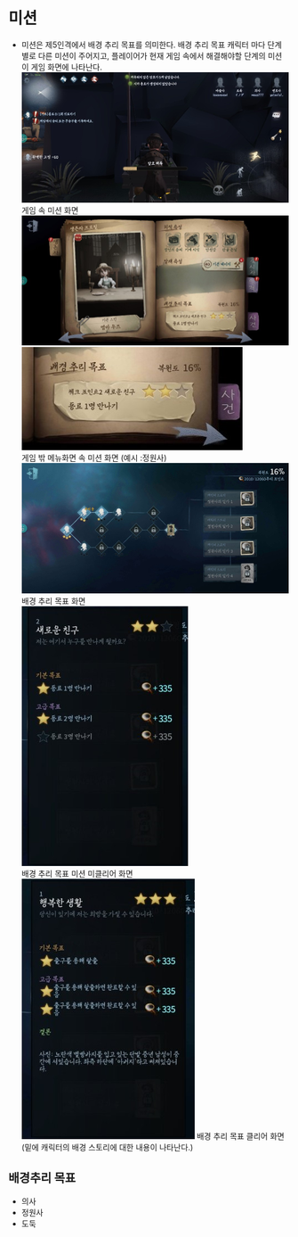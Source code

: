 # 미션
+ 미션은 제5인격에서 배경 추리 목표를 의미한다. 배경 추리 목표 캐릭터 마다 단계별로 다른 미션이 주어지고, 플레이어가 현재 게임 속에서 해결해야할 단계의 미션이 게임 화면에 나타난다.
![미션 화면](https://github.com/straipe/2018920028-intro/blob/%EC%A0%9C5%EC%9D%B8%EA%B2%A9%EC%97%AD%EA%B8%B0%ED%9A%8D%EC%84%9C-%EA%B2%8C%EC%9E%84%EC%8A%A4%ED%86%A0%EB%A6%AC/%EC%A0%9C5%EC%9D%B8%EA%B2%A9%20%EC%97%AD%EA%B8%B0%ED%9A%8D%EC%84%9C%20-%20%EA%B2%8C%EC%9E%84%EC%8A%A4%ED%86%A0%EB%A6%AC/%EA%B2%8C%EC%9E%84%20%EC%8A%A4%ED%86%A0%EB%A6%AC%20md%20%ED%8C%8C%EC%9D%BC%20%EC%9E%90%EB%A3%8C%20%EB%AA%A8%EC%9D%8C/%EB%AF%B8%EC%85%98%20%ED%99%94%EB%A9%B4.jpg)  
게임 속 미션 화면
![캐릭터 재구성](https://github.com/straipe/2018920028-intro/blob/%EC%A0%9C5%EC%9D%B8%EA%B2%A9%EC%97%AD%EA%B8%B0%ED%9A%8D%EC%84%9C-%EA%B2%8C%EC%9E%84%EC%8A%A4%ED%86%A0%EB%A6%AC/%EC%A0%9C5%EC%9D%B8%EA%B2%A9%20%EC%97%AD%EA%B8%B0%ED%9A%8D%EC%84%9C%20-%20%EA%B2%8C%EC%9E%84%EC%8A%A4%ED%86%A0%EB%A6%AC/%EA%B2%8C%EC%9E%84%20%EC%8A%A4%ED%86%A0%EB%A6%AC%20md%20%ED%8C%8C%EC%9D%BC%20%EC%9E%90%EB%A3%8C%20%EB%AA%A8%EC%9D%8C/%EC%BA%90%EB%A6%AD%ED%84%B0%20%EC%9E%AC%EA%B5%AC%EC%84%B12.jpg)
![배경 추리 목표2 - 정원사](https://github.com/straipe/2018920028-intro/blob/%EC%A0%9C5%EC%9D%B8%EA%B2%A9%EC%97%AD%EA%B8%B0%ED%9A%8D%EC%84%9C-%EA%B2%8C%EC%9E%84%EC%8A%A4%ED%86%A0%EB%A6%AC/%EC%A0%9C5%EC%9D%B8%EA%B2%A9%20%EC%97%AD%EA%B8%B0%ED%9A%8D%EC%84%9C%20-%20%EA%B2%8C%EC%9E%84%EC%8A%A4%ED%86%A0%EB%A6%AC/%EA%B2%8C%EC%9E%84%20%EC%8A%A4%ED%86%A0%EB%A6%AC%20md%20%ED%8C%8C%EC%9D%BC%20%EC%9E%90%EB%A3%8C%20%EB%AA%A8%EC%9D%8C/%EB%B0%B0%EA%B2%BD%20%EC%B6%94%EB%A6%AC%20%EB%AA%A9%ED%91%9C2%20-%20%EC%A0%95%EC%9B%90%EC%82%AC.jpg)  
게임 밖 메뉴화면 속 미션 화면  (예시 :정원사)
![배경 추리 목표 화면](https://github.com/straipe/2018920028-intro/blob/%EC%A0%9C5%EC%9D%B8%EA%B2%A9%EC%97%AD%EA%B8%B0%ED%9A%8D%EC%84%9C-%EA%B2%8C%EC%9E%84%EC%8A%A4%ED%86%A0%EB%A6%AC/%EC%A0%9C5%EC%9D%B8%EA%B2%A9%20%EC%97%AD%EA%B8%B0%ED%9A%8D%EC%84%9C%20-%20%EA%B2%8C%EC%9E%84%EC%8A%A4%ED%86%A0%EB%A6%AC/%EA%B2%8C%EC%9E%84%20%EC%8A%A4%ED%86%A0%EB%A6%AC%20md%20%ED%8C%8C%EC%9D%BC%20%EC%9E%90%EB%A3%8C%20%EB%AA%A8%EC%9D%8C/%EB%B0%B0%EA%B2%BD%20%EC%B6%94%EB%A6%AC%20%EB%AA%A9%ED%91%9C%20%ED%99%94%EB%A9%B4.jpg)  
배경 추리 목표 화면  
![배경 추리 목표 미션 미클리어](https://github.com/straipe/2018920028-intro/blob/%EC%A0%9C5%EC%9D%B8%EA%B2%A9%EC%97%AD%EA%B8%B0%ED%9A%8D%EC%84%9C-%EA%B2%8C%EC%9E%84%EC%8A%A4%ED%86%A0%EB%A6%AC/%EC%A0%9C5%EC%9D%B8%EA%B2%A9%20%EC%97%AD%EA%B8%B0%ED%9A%8D%EC%84%9C%20-%20%EA%B2%8C%EC%9E%84%EC%8A%A4%ED%86%A0%EB%A6%AC/%EA%B2%8C%EC%9E%84%20%EC%8A%A4%ED%86%A0%EB%A6%AC%20md%20%ED%8C%8C%EC%9D%BC%20%EC%9E%90%EB%A3%8C%20%EB%AA%A8%EC%9D%8C/%EB%B0%B0%EA%B2%BD%20%EC%B6%94%EB%A6%AC%20%EB%AA%A9%ED%91%9C%20%EB%AF%B8%EC%85%98%20%EB%AF%B8%ED%81%B4%EB%A6%AC%EC%96%B4.jpg)  
배경 추리 목표 미션 미클리어 화면
![배경 추리 목표 클리어](https://github.com/straipe/2018920028-intro/blob/%EC%A0%9C5%EC%9D%B8%EA%B2%A9%EC%97%AD%EA%B8%B0%ED%9A%8D%EC%84%9C-%EA%B2%8C%EC%9E%84%EC%8A%A4%ED%86%A0%EB%A6%AC/%EC%A0%9C5%EC%9D%B8%EA%B2%A9%20%EC%97%AD%EA%B8%B0%ED%9A%8D%EC%84%9C%20-%20%EA%B2%8C%EC%9E%84%EC%8A%A4%ED%86%A0%EB%A6%AC/%EA%B2%8C%EC%9E%84%20%EC%8A%A4%ED%86%A0%EB%A6%AC%20md%20%ED%8C%8C%EC%9D%BC%20%EC%9E%90%EB%A3%8C%20%EB%AA%A8%EC%9D%8C/%EB%B0%B0%EA%B2%BD%20%EC%B6%94%EB%A6%AC%20%EB%AA%A9%ED%91%9C%20%ED%81%B4%EB%A6%AC%EC%96%B4.jpg)
배경 추리 목표 클리어 화면 (밑에 캐릭터의 배경 스토리에 대한 내용이 나타난다.)



## 배경추리 목표
* 의사
* 정원사
* 도둑
